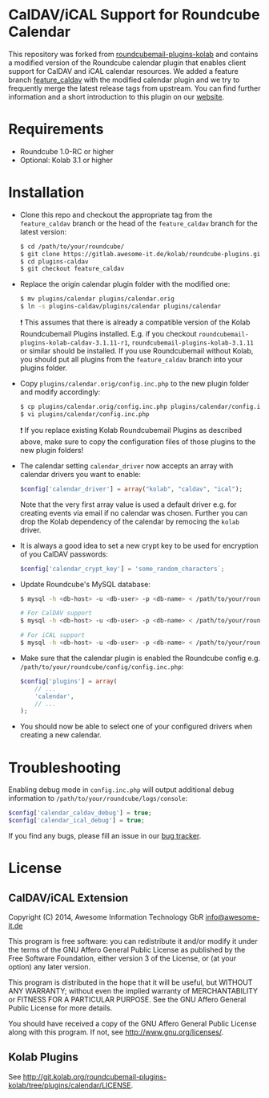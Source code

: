 CalDAV/iCAL Support for Roundcube Calendar
==========================================
This repository was forked from [roundcubemail-plugins-kolab](http://git.kolab.org/roundcubemail-plugins-kolab) and contains a modified version of the Roundcube calendar plugin that enables client support for CalDAV and iCAL calendar resources. We added a feature branch [feature_caldav](https://gitlab.awesome-it.de/kolab/roundcube-plugins/tree/feature_caldav) with the modified calendar plugin and we try to frequently merge the latest release tags from upstream. You can find further information and a short introduction to this plugin on our [website](http://awesome-it.de/2014/02/22/Kolab-CalDAV-iCAL/).

Requirements
============
* Roundcube 1.0-RC or higher
* Optional: Kolab 3.1 or higher

Installation
============
* Clone this repo and checkout the appropriate tag from the `feature_caldav` branch or the head of the `feature_caldav` branch for the latest version:

    ```bash
    $ cd /path/to/your/roundcube/
    $ git clone https://gitlab.awesome-it.de/kolab/roundcube-plugins.git plugins-caldav
    $ cd plugins-caldav 
    $ git checkout feature_caldav
    ```

* Replace the origin calendar plugin folder with the modified one:

    ```bash
    $ mv plugins/calendar plugins/calendar.orig
    $ ln -s plugins-caldav/plugins/calendar plugins/calendar
    ```


    :exclamation: This assumes that there is already a compatible version of the Kolab Roundcubemail Plugins installed. 
    E.g. if you checkout `roundcubemail-plugins-kolab-caldav-3.1.11-r1`, `roundcubemail-plugins-kolab-3.1.11` or similar should be installed.
    If you use Roundcubemail without Kolab, you should put all plugins from the `feature_caldav` branch into your plugins folder.

* Copy `plugins/calendar.orig/config.inc.php` to the new plugin folder and modify accordingly:

    ```bash
    $ cp plugins/calendar.orig/config.inc.php plugins/calendar/config.inc.php
    $ vi plugins/calendar/config.inc.php
    ```


    :exclamation: If you replace existing Kolab Roundcubemail Plugins as described above, make sure to copy the configuration files of those plugins to the new plugin folders!

* The calendar setting `calendar_driver` now accepts an array with calendar drivers you want to enable:

    ```php
    $config['calendar_driver'] = array("kolab", "caldav", "ical");
    ```

    Note that the very first array value is used a default driver e.g. for creating events via email if no calendar was chosen.
    Further you can drop the Kolab dependency of the calendar by remocing the `kolab` driver.

* It is always a good idea to set a new crypt key to be used for encryption of you CalDAV passwords:

    ```php
    $config['calendar_crypt_key'] = 'some_random_characters`;
    ```

* Update Roundcube's MySQL database:

    ```bash
    $ mysql -h <db-host> -u <db-user> -p <db-name> < /path/to/your/roundcube/plugins-caldav/plugins/calendar/drivers/database/SQL/mysql.initial.sql

    # For CalDAV support
    $ mysql -h <db-host> -u <db-user> -p <db-name> < /path/to/your/roundcube/plugins-caldav/plugins/calendar/drivers/caldav/SQL/mysql.initial.sql

    # For iCAL support
    $ mysql -h <db-host> -u <db-user> -p <db-name> < /path/to/your/roundcube/plugins-caldav/plugins/calendar/drivers/ical/SQL/mysql.initial.sql
    ```

* Make sure that the calendar plugin is enabled the Roundcube config e.g. `/path/to/your/roundcube/config/config.inc.php`:

    ```php
    $config['plugins'] = array(
        // ...
        'calendar',
        // ...
    );
    ```

* You should now be able to select one of your configured drivers when creating a new calendar.

Troubleshooting
===============

Enabling debug mode in `config.inc.php` will output additional debug information to `/path/to/your/roundcube/logs/console`:

```php
$config['calendar_caldav_debug'] = true;
$config['calendar_ical_debug'] = true;
```

If you find any bugs, please fill an issue in our [bug tracker](https://gitlab.awesome-it.de/kolab/roundcube-plugins/issues).

License
=======

CalDAV/iCAL Extension
---------------------

Copyright (C) 2014, Awesome Information Technology GbR <info@awesome-it.de>
 
This program is free software: you can redistribute it and/or modify
it under the terms of the GNU Affero General Public License as
published by the Free Software Foundation, either version 3 of the
License, or (at your option) any later version.
 
This program is distributed in the hope that it will be useful,
but WITHOUT ANY WARRANTY; without even the implied warranty of
MERCHANTABILITY or FITNESS FOR A PARTICULAR PURPOSE. See the
GNU Affero General Public License for more details.
 
You should have received a copy of the GNU Affero General Public License
along with this program. If not, see <http://www.gnu.org/licenses/>.

Kolab Plugins
-------------
See http://git.kolab.org/roundcubemail-plugins-kolab/tree/plugins/calendar/LICENSE.
